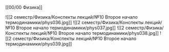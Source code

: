 [[00/00 Физика]]

![[2 семестр/Физика/Конспекты лекций/№10 Второе начало термодинамики/phys036.jpg]]
![[2 семестр/Физика/Конспекты лекций/№10 Второе начало термодинамики/phys037.jpg]]
![[2 семестр/Физика/Конспекты лекций/№10 Второе начало термодинамики/phys038.jpg]]
![[2 семестр/Физика/Конспекты лекций/№10 Второе начало термодинамики/phys039.jpg]]